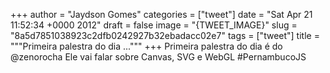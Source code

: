 
+++
author = "Jaydson Gomes"
categories = ["tweet"]
date = "Sat Apr 21 11:52:34 +0000 2012"
draft = false
image = "{TWEET_IMAGE}"
slug = "8a5d7851038923c2dfb0242927b32ebadacc02e7"
tags = ["tweet"]
title = """Primeira palestra do dia ..."""
+++
Primeira palestra do dia é do @zenorocha Ele vai falar sobre Canvas, SVG e WebGL #PernambucoJS

